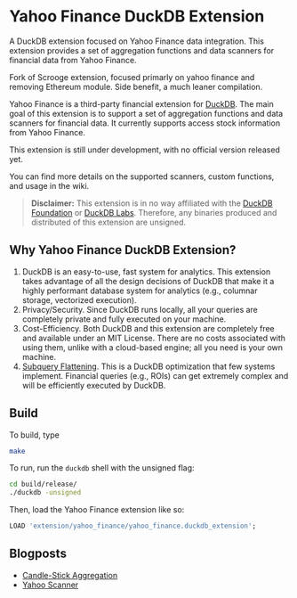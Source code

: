 # Yahoo Finance DuckDB Extension

A DuckDB extension focused on Yahoo Finance data integration. This extension provides a set of aggregation functions and data scanners for financial data from Yahoo Finance.

Fork of Scrooge extension, focused primarly on yahoo finance and removing Ethereum module. Side benefit, a much leaner compilation.

Yahoo Finance is a third-party financial extension for [DuckDB](https://www.duckdb.org). The main goal of this extension is to support a set of aggregation functions and data scanners for financial data. It currently supports access stock information from Yahoo Finance.

This extension is still under development, with no official version released yet.

You can find more details on the supported scanners, custom functions, and usage in the wiki.

> **Disclaimer:** This extension is in no way affiliated with the [DuckDB Foundation](https://duckdb.org/foundation/) or [DuckDB Labs](https://duckdblabs.com/). Therefore, any binaries produced and distributed of this extension are unsigned.

## Why Yahoo Finance DuckDB Extension?

1. DuckDB is an easy-to-use, fast system for analytics. This extension takes advantage of all the design decisions of DuckDB that make it a highly performant database system for analytics (e.g., columnar storage, vectorized execution).
2. Privacy/Security. Since DuckDB runs locally, all your queries are completely private and fully executed on your machine.
3. Cost-Efficiency. Both DuckDB and this extension are completely free and available under an MIT License. There are no costs associated with using them, unlike with a cloud-based engine; all you need is your own machine.
4. [Subquery Flattening](https://duckdb.org/2023/05/26/correlated-subqueries-in-sql.html). This is a DuckDB optimization that few systems implement. Financial queries (e.g., ROIs) can get extremely complex and will be efficiently executed by DuckDB.

## Build

To build, type

```sh
make
```

To run, run the `duckdb` shell with the unsigned flag:

```sh
cd build/release/
./duckdb -unsigned
```

Then, load the Yahoo Finance extension like so:

```SQL
LOAD 'extension/yahoo_finance/yahoo_finance.duckdb_extension';
```

## Blogposts

- [Candle-Stick Aggregation](https://pdet-blog.github.io/2022/08/16/scrooge.html)
- [Yahoo Scanner](https://pdet-blog.github.io/2023/02/25/yahoofinance.html)

